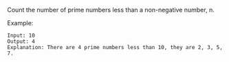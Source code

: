 Count the number of prime numbers less than a non-negative number, n.

Example:

```
Input: 10
Output: 4
Explanation: There are 4 prime numbers less than 10, they are 2, 3, 5, 7.
```


